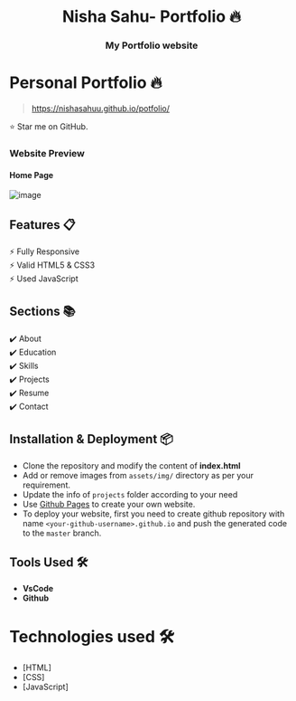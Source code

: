 <h1 align="center"> Nisha Sahu- Portfolio 🔥 </h1> 
<h3 align="center"> My Portfolio website </h3>

  # Personal Portfolio 🔥
>  https://nishasahuu.github.io/potfolio/

:star: Star me on GitHub.

### Website Preview
#### Home Page

![image](https://github.com/nishaSahuU/portfolio/assets/82632229/fb25585d-723e-4ebd-ac5a-2a0bdd806b3e)
  
## Features 📋
⚡️ Fully Responsive\
⚡️ Valid HTML5 & CSS3\
⚡️ Used JavaScript

## Sections 📚
✔️ About\
✔️ Education\
✔️ Skills \
✔️ Projects \
✔️ Resume\
✔️ Contact 

## Installation & Deployment 📦
- Clone the repository and modify the content of <b>index.html</b> 
- Add or remove images from `assets/img/` directory as per your requirement.
- Update the info of `projects` folder according to your need
- Use [Github Pages](https://create-react-app.dev/docs/deployment/#github-pages) to create your own website.
- To deploy your website, first you need to create github repository with name `<your-github-username>.github.io` and push the generated code to the `master` branch.


## Tools Used 🛠️
* <b>VsCode</b>
* <b>Github</b> 


# Technologies used 🛠️

- [HTML]
- [CSS]
- [JavaScript]
  

